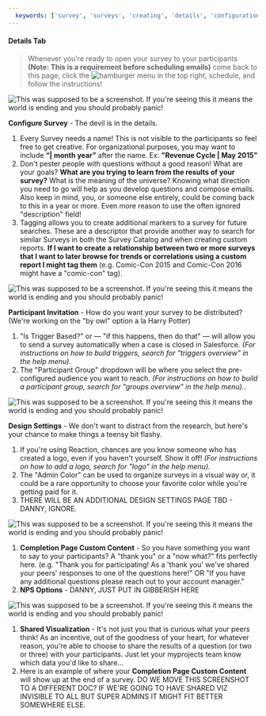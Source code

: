 ```yaml
---
  keywords: ['survey', 'surveys', 'creating', 'details', 'configuration', 'liquid', 'tag', 'tags', 'invitation', 'invitations', 'trigger', 'logo', 'color', 'visualizations', 'custom', 'completion', 'subject']
---
```


#### Details Tab

> Whenever you're ready to open your survey to your participants **(Note: This is a requirement before scheduling emails)** come back to this page, click the ![hamburger menu](https://s3.amazonaws.com/peer60_organizations/documentation+tbd/Icons/Hamburger+Nest+Icon.png) in the top right, schedule, and follow the instructions! 

![This was supposed to be a screenshot. If you're seeing this it means the world is ending and you should probably panic!](https://s3.amazonaws.com/peer60_organizations/documentation+tbd/survey_details/Configure+Survey.png "Configure Survey")

**Configure Survey** - The devil is in the details.

   1. Every Survey needs a name! This is not visible to the participants so feel free to get creative. For organizational purposes, you may want to include **“| month year”** after the name. Ex: **"Revenue Cycle | May 2015"** 
   2.  Don't pester people with questions without a good reason! What are your goals? **What are you trying to learn from the results of your survey?** What is the meaning of the universe? Knowing what direction you need to go will help as you develop questions and compose emails. Also keep in mind, you, or someone else entirely, could be coming back to this in a year or more. Even more reason to use the often ignored "description" field!
   3.  Tagging allows you to create additional markers to a survey for future searches. These are a descriptor that provide another way to search for similar Surveys in both the Survey Catalog and when creating custom reports. **If I want to create a relationship between two or more surveys that I want to later browse for trends or correlations using a custom report I might tag them** (e.g. Comic-Con 2015 and Comic-Con 2016 might have a "comic-con" tag).

![This was supposed to be a screenshot. If you're seeing this it means the world is ending and you should probably panic!](https://s3.amazonaws.com/peer60_organizations/documentation+tbd/survey_details/Participant+Invitation.png "Participant Invitation")

**Participant Invitation** - How do you want your survey to be distributed? (We're working on the "by owl" option a la Harry Potter)

   1. "Is Trigger Based?" or — "if this happens, then do that" — will allow you to send a survey automatically when a case is closed in Salesforce.  *(For instructions on how to build triggers, search for "triggers overview" in the help menu).*
   2.  The "Participant Group" dropdown will be where you select the pre-configured audience you want to reach. *(For instructions on how to build a participant group, search for "groups overview" in the help menu).*. 

 ![This was supposed to be a screenshot. If you're seeing this it means the world is ending and you should probably panic!](https://s3.amazonaws.com/peer60_organizations/documentation+tbd/survey_details/Design+Settings.png "Design Settings")

**Design Settings** - We don't want to distract from the research, but here's your chance to make things a teensy bit flashy.

   1. If you're using Reaction, chances are you know someone who has created a logo, even if you haven't yourself. Show it off! *(For instructions on how to add a logo, search for "logo" in the help menu).*   
   2. The "Admin Color" can be used to organize surveys in a visual way or, it could be a rare opportunity to choose your favorite color while you're getting paid for it. 
   3. THERE WILL BE AN ADDITIONAL DESIGN SETTINGS PAGE TBD - DANNY, IGNORE.


![This was supposed to be a screenshot. If you're seeing this it means the world is ending and you should probably panic!](https://s3.amazonaws.com/peer60_organizations/documentation+tbd/survey_details/+Completion+Page+Custom+C.png")


1. **Completion Page Custom Content** - So you have something you want to say to your participants? A "thank you" or a "now what?" fits perfectly here. (e.g. "Thank you for participating! As a 'thank you' we've shared your peers' responses to one of the questions here!" OR "If you have any additional questions please reach out to your account manager."
2. **NPS Options** - DANNY, JUST PUT IN GIBBERISH HERE

![This was supposed to be a screenshot. If you're seeing this it means the world is ending and you should probably panic!]()

1. **Shared Visualization** -   It's not just you that is curious what your peers think! As an incentive, out of the goodness of your heart, for whatever reason, you're able to choose to share the results of a question (or two or three) with your participants. Just let your myprojects team know which data you'd like to share...
2. Here is an example of where your **Completion Page Custom Content** will show up at the end of a survey. 
DO WE MOVE THIS SCREENSHOT TO A DIFFERENT DOC? IF WE'RE GOING TO HAVE SHARED VIZ INVISIBLE TO ALL BUT SUPER ADMINS IT MIGHT FIT BETTER SOMEWHERE ELSE.

